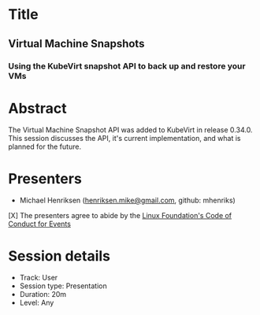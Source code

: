 # Title

## Virtual Machine Snapshots
### Using the KubeVirt snapshot API to back up and restore your VMs

# Abstract

The Virtual Machine Snapshot API was added to KubeVirt in release 0.34.0.  This session discusses the API, it's current implementation, and what is planned for the future.

# Presenters

- Michael Henriksen (henriksen.mike@gmail.com, github: mhenriks)

[X] The presenters agree to abide by the
    [Linux Foundation's Code of Conduct for Events](https://events.linuxfoundation.org/about/code-of-conduct/)

# Session details

- Track: User
- Session type: Presentation
- Duration: 20m
- Level: Any
